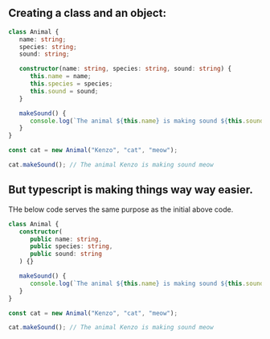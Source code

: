 ## Creating a class and an object:

```ts
class Animal {
   name: string;
   species: string;
   sound: string;

   constructor(name: string, species: string, sound: string) {
      this.name = name;
      this.species = species;
      this.sound = sound;
   }

   makeSound() {
      console.log(`The animal ${this.name} is making sound ${this.sound}`);
   }
}

const cat = new Animal("Kenzo", "cat", "meow");

cat.makeSound(); // The animal Kenzo is making sound meow
```

## But typescript is making things way way easier.

THe below code serves the same purpose as the initial above code.

```ts
class Animal {
   constructor(
      public name: string,
      public species: string,
      public sound: string
   ) {}

   makeSound() {
      console.log(`The animal ${this.name} is making sound ${this.sound}`);
   }
}

const cat = new Animal("Kenzo", "cat", "meow");

cat.makeSound(); // The animal Kenzo is making sound meow
```
